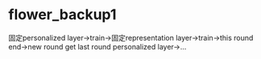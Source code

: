 # flower_backup1
固定personalized layer->train->固定representation layer->train->this round end->new round get last round personalized layer->...
